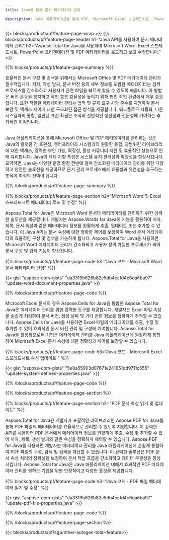 ```yaml
---
title: Java를 통해 문서 메타데이터 관리 

description: Java 애플리케이션을 통해 PDF, Microsoft Excel 스프레드시트, PowerPoint 프리젠테이션 및 Word 문서 메타데이터를 보고 업데이트합니다.
---
```


{{< blocks/products/pf/feature-page-wrap >}}
{{< blocks/products/pf/feature-page-header h1="Java API를 사용하여 문서 메타데이터 관리" h2="Aspose.Total for Java을 사용하여 Microsoft Word, Excel 스프레드시트, PowerPoint 프리젠테이션 및 PDF 메타데이터를 로드하고 보고 수정합니다." >}}

{{% blocks/products/pf/feature-page-summary %}}

효율적인 문서 구성 및 검색을 위해서는 Microsoft Office 및 PDF 메타데이터 관리가 필수적입니다. 저자, 작성 날짜, 문서 버전 등의 세부 정보를 포함한 메타데이터는 검색 프로세스를 간소화하고 사용자가 관련 파일을 빠르게 찾을 수 있도록 해줍니다. 이 방법은 버전 혼동을 방지하고 작업 흐름 효율성을 높이기 위해 협업 작업 환경에서 매우 중요합니다. 또한 적절한 메타데이터 관리는 법적 및 규제 요구 사항 준수를 지원하여 문서 보안 및 액세스 제어에 대한 구조화된 접근 방식을 제공합니다. 워크플로우 자동화, 다른 시스템과의 통합, 일관된 표준 확립은 조직의 전반적인 생산성과 전문성에 기여하는 추가적인 이점입니다. <br /><br />

Java 애플리케이션을 통해 Microsoft Office 및 PDF 메타데이터를 관리하는 것은 Java의 플랫폼 간 호환성, 엔터프라이즈 시스템과의 원활한 통합, 광범위한 라이브러리에 대한 액세스, 강력한 보안 기능, 확장성, 활성 커뮤니티 지원 및 효율적인 성능으로 인해 유리합니다. Java의 객체 지향 특성은 시스템 유지 관리성과 확장성을 향상시킵니다. 요약하면, Java는 다양한 운영 환경 전반에 걸쳐 간소화된 메타데이터 관리를 위한 다양하고 안전한 솔루션을 제공하므로 문서 관리 프로세스에서 효율성과 유연성을 추구하는 조직에 최적의 선택이 됩니다.

{{% /blocks/products/pf/feature-page-summary  %}}


{{% blocks/products/pf/feature-page-section  h2="Microsoft Word 및 Excel 스프레드시트 메타데이터 로드 및 수정" %}}

Aspose.Total for Java은 Microsoft Word 문서의 메타데이터를 관리하기 위한 강력한 솔루션을 제공합니다. 개발자는 Aspose.Words for Java의 기능을 활용하여 저자, 제목, 문서 속성과 같은 메타데이터 정보를 원활하게 추출, 업데이트 또는 추가할 수 있습니다. 이 Java API는 문서 속성에 대한 정확한 제어를 보장하여 Word 문서 메타데이터의 효율적인 구성 및 검색을 가능하게 합니다. Aspose.Total for Java을 사용하면 Microsoft Word 메타데이터 관리가 간소화되고 사용자 정의 가능한 프로세스가 되어 문서 구성 및 검색 기능이 향상됩니다.

{{% blocks/products/pf/feature-page-code h3="Java 코드 - Microsoft Word 문서 메타데이터 편집" %}}

{{< gist "aspose-com-gists" "da3319b626b82e5db4ccfd4c6da6ba97" "update-word-document-properties.java" >}}

{{% /blocks/products/pf/feature-page-code  %}}

Microsoft Excel 문서의 경우 Aspose.Cells for Java을 통합한 Aspose.Total for Java은 메타데이터 관리를 위한 강력한 도구를 제공합니다. 개발자는 Excel 파일 속성을 손쉽게 처리하여 문서 버전, 생성 날짜 및 기타 관련 정보를 정확하게 추적할 수 있습니다. Aspose.Cells for Java를 사용하면 Excel 파일의 메타데이터를 추출, 수정 및 추가할 수 있어 효과적인 문서 버전 관리 및 구성에 기여합니다. Aspose.Total for Java을 활용함으로써 기업은 메타데이터 관리를 Java 애플리케이션에 원활하게 통합하여 Microsoft Excel 문서 속성에 대한 정확성과 제어를 보장할 수 있습니다.


{{% blocks/products/pf/feature-page-code h3="Java 코드 - Microsoft Excel 스프레드시트 속성 업데이트 " %}}

{{< gist "aspose-com-gists" "5e0a55903d07671e241651dd9711c555" "update-system-defined-properties.java" >}}

{{% /blocks/products/pf/feature-page-code  %}}

{{% /blocks/products/pf/feature-page-section %}}


{{% blocks/products/pf/feature-page-section  h2="PDF 문서 속성 읽기 및 업데이트" %}}

Aspose.Total for Java은 개발자가 포괄적인 라이브러리인 Aspose.PDF for Java를 통해 PDF 파일의 메타데이터를 효율적으로 관리할 수 있도록 지원합니다. 이 강력한 API를 사용하면 PDF 문서에서 메타데이터 정보를 원활하게 추출, 수정 및 추가할 수 있어 저자, 제목, 생성 날짜와 같은 속성을 정확하게 제어할 수 있습니다. Aspose.PDF for Java를 사용하면 개발자는 메타데이터 관리를 Java 애플리케이션에 손쉽게 통합하여 PDF 파일의 구성, 검색 및 검색을 개선할 수 있습니다. 이 강력한 솔루션은 PDF 문서 속성 처리의 정확성을 보장하여 문서 작업 흐름을 간소화하고 데이터 무결성을 향상시킵니다. Aspose.Total for Java은 Java 애플리케이션 내에서 효과적인 PDF 메타데이터 관리를 원하는 기업을 위한 안정적이고 다양한 툴킷을 제공합니다.

{{% blocks/products/pf/feature-page-code h3="Java 코드 - PDF 파일 메타데이터 읽기 및 수정" %}}

{{< gist "aspose-com-gists" "da3319b626b82e5db4ccfd4c6da6ba97" "update-pdf-file-properties.java" >}}

{{% /blocks/products/pf/feature-page-code  %}}

{{% /blocks/products/pf/feature-page-section %}}

{{< blocks/products/pf/agp/other-autogen-total-feature>}}